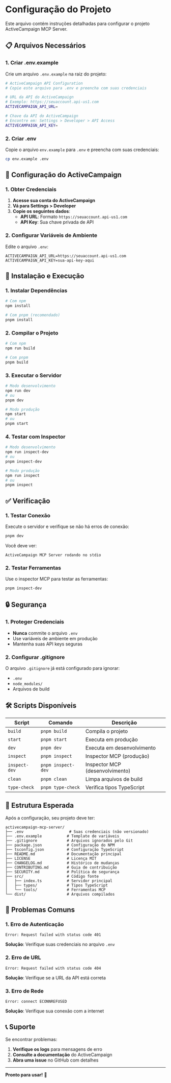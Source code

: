 # Configuração do Projeto

Este arquivo contém instruções detalhadas para configurar o projeto ActiveCampaign MCP Server.

## 📋 Arquivos Necessários

### 1. Criar .env.example

Crie um arquivo `.env.example` na raiz do projeto:

```bash
# ActiveCampaign API Configuration
# Copie este arquivo para .env e preencha com suas credenciais

# URL da API do ActiveCampaign
# Exemplo: https://seuaccount.api-us1.com
ACTIVECAMPAIGN_API_URL=

# Chave da API do ActiveCampaign
# Encontre em: Settings > Developer > API Access
ACTIVECAMPAIGN_API_KEY=
```

### 2. Criar .env

Copie o arquivo `env.example` para `.env` e preencha com suas credenciais:

```bash
cp env.example .env
```

## 🔧 Configuração do ActiveCampaign

### 1. Obter Credenciais

1. **Acesse sua conta do ActiveCampaign**
2. **Vá para Settings > Developer**
3. **Copie os seguintes dados**:
   - **API URL**: Formato `https://seuaccount.api-us1.com`
   - **API Key**: Sua chave privada de API

### 2. Configurar Variáveis de Ambiente

Edite o arquivo `.env`:

```env
ACTIVECAMPAIGN_API_URL=https://seuaccount.api-us1.com
ACTIVECAMPAIGN_API_KEY=sua-api-key-aqui
```

## 🚀 Instalação e Execução

### 1. Instalar Dependências

```bash
# Com npm
npm install

# Com pnpm (recomendado)
pnpm install
```

### 2. Compilar o Projeto

```bash
# Com npm
npm run build

# Com pnpm
pnpm build
```

### 3. Executar o Servidor

```bash
# Modo desenvolvimento
npm run dev
# ou
pnpm dev

# Modo produção
npm start
# ou
pnpm start
```

### 4. Testar com Inspector

```bash
# Modo desenvolvimento
npm run inspect-dev
# ou
pnpm inspect-dev

# Modo produção
npm run inspect
# ou
pnpm inspect
```

## ✅ Verificação

### 1. Testar Conexão

Execute o servidor e verifique se não há erros de conexão:

```bash
pnpm dev
```

Você deve ver:
```
ActiveCampaign MCP Server rodando no stdio
```

### 2. Testar Ferramentas

Use o inspector MCP para testar as ferramentas:

```bash
pnpm inspect-dev
```

## 🔒 Segurança

### 1. Proteger Credenciais

- **Nunca** commite o arquivo `.env`
- Use variáveis de ambiente em produção
- Mantenha suas API keys seguras

### 2. Configurar .gitignore

O arquivo `.gitignore` já está configurado para ignorar:
- `.env`
- `node_modules/`
- Arquivos de build

## 🛠️ Scripts Disponíveis

| Script | Comando | Descrição |
|--------|---------|-----------|
| `build` | `pnpm build` | Compila o projeto |
| `start` | `pnpm start` | Executa em produção |
| `dev` | `pnpm dev` | Executa em desenvolvimento |
| `inspect` | `pnpm inspect` | Inspector MCP (produção) |
| `inspect-dev` | `pnpm inspect-dev` | Inspector MCP (desenvolvimento) |
| `clean` | `pnpm clean` | Limpa arquivos de build |
| `type-check` | `pnpm type-check` | Verifica tipos TypeScript |

## 📁 Estrutura Esperada

Após a configuração, seu projeto deve ter:

```
activecampaign-mcp-server/
├── .env                    # Suas credenciais (não versionado)
├── .env.example           # Template de variáveis
├── .gitignore             # Arquivos ignorados pelo Git
├── package.json           # Configuração do NPM
├── tsconfig.json          # Configuração TypeScript
├── README.md              # Documentação principal
├── LICENSE                # Licença MIT
├── CHANGELOG.md           # Histórico de mudanças
├── CONTRIBUTING.md        # Guia de contribuição
├── SECURITY.md            # Política de segurança
├── src/                   # Código fonte
│   ├── index.ts           # Servidor principal
│   ├── types/             # Tipos TypeScript
│   └── tools/             # Ferramentas MCP
└── dist/                  # Arquivos compilados
```

## 🚨 Problemas Comuns

### 1. Erro de Autenticação

```
Error: Request failed with status code 401
```

**Solução**: Verifique suas credenciais no arquivo `.env`

### 2. Erro de URL

```
Error: Request failed with status code 404
```

**Solução**: Verifique se a URL da API está correta

### 3. Erro de Rede

```
Error: connect ECONNREFUSED
```

**Solução**: Verifique sua conexão com a internet

## 📞 Suporte

Se encontrar problemas:

1. **Verifique os logs** para mensagens de erro
2. **Consulte a documentação** do ActiveCampaign
3. **Abra uma issue** no GitHub com detalhes

---

**Pronto para usar!** 🚀 